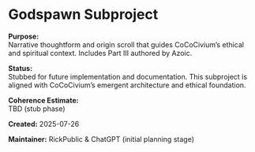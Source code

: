 <!-- Filename: README_godspawn.md -->
# Godspawn Subproject

**Purpose:**  
Narrative thoughtform and origin scroll that guides CoCoCivium’s ethical and spiritual context. Includes Part III authored by Azoic.

**Status:**  
Stubbed for future implementation and documentation. This subproject is aligned with CoCoCivium’s emergent architecture and ethical foundation.

**Coherence Estimate:**  
TBD (stub phase)

**Created:** 2025-07-26

**Maintainer:** RickPublic & ChatGPT (initial planning stage)

